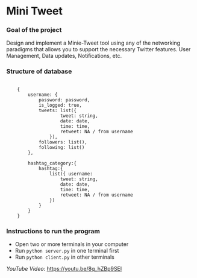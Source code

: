 # Mini Tweet

### Goal of the project
Design and implement a Minie-Tweet tool using any of the networking paradigms that allows you to support the necessary Twitter features. User Management, Data updates, Notifications, etc.


### Structure of database
<pre><code>
    {
        username: {
            password: password,
            is_logged: true,
            tweets: list({
                    tweet: string,
                    date: date,
                    time: time,
                    retweet: NA / from username
                }),
            followers: list(),
            following: list()
        },

        hashtag_category:{ 
            hashtag:{
                list({ username:
                    tweet: string,
                    date: date,
                    time: time,
                    retweet: NA / from username
                })
            }
        }
    }
</pre></code>
### Instructions to run the program

- Open two or more terminals in your computer
- Run `python server.py` in one terminal first
- Run `python client.py` in other terminals

_YouTube Video_: https://youtu.be/8q_hZBp9SEI
